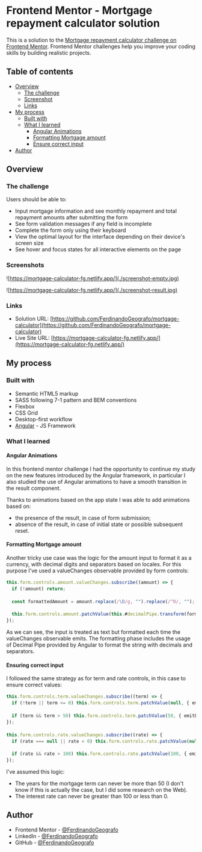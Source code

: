 # Frontend Mentor - Mortgage repayment calculator solution

This is a solution to the [Mortgage repayment calculator challenge on Frontend Mentor](https://www.frontendmentor.io/challenges/mortgage-repayment-calculator-Galx1LXK73). Frontend Mentor challenges help you improve your coding skills by building realistic projects.

## Table of contents

- [Overview](#overview)
  - [The challenge](#the-challenge)
  - [Screenshot](#screenshot)
  - [Links](#links)
- [My process](#my-process)
  - [Built with](#built-with)
  - [What I learned](#what-i-learned)
    - [Angular Animations](#angular-animations)
    - [Formatting Mortgage amount](#formatting-mortgage-amount)
    - [Ensure correct input](#ensure-correct-input)
- [Author](#author)

## Overview

### The challenge

Users should be able to:

- Input mortgage information and see monthly repayment and total repayment amounts after submitting the form
- See form validation messages if any field is incomplete
- Complete the form only using their keyboard
- View the optimal layout for the interface depending on their device's screen size
- See hover and focus states for all interactive elements on the page

### Screenshots

![https://mortgage-calculator-fg.netlify.app/](./screenshot-empty.jpg)

![https://mortgage-calculator-fg.netlify.app/](./screenshot-result.jpg)

### Links

- Solution URL: [https://github.com/FerdinandoGeografo/mortgage-calculator](https://github.com/FerdinandoGeografo/mortgage-calculator)
- Live Site URL: [https://mortgage-calculator-fg.netlify.app/](https://mortgage-calculator-fg.netlify.app/)

## My process

### Built with

- Semantic HTML5 markup
- SASS following 7-1 pattern and BEM conventions
- Flexbox
- CSS Grid
- Desktop-first workflow
- [Angular](https://angular.dev/) - JS Framework

### What I learned

#### Angular Animations

In this frontend mentor challenge I had the opportunity to continue my study on the new features introduced by the Angular framework, in particular I also studied the use of Angular animations to have a smooth transition in the result component.

Thanks to animations based on the app state I was able to add animations based on:

- the presence of the result, in case of form submission;
- absence of the result, in case of initial state or possible subsequent reset.

#### Formatting Mortgage amount

Another tricky use case was the logic for the amount input to format it as a currency, with decimal digits and separators based on locales. For this purpose I've used a valueChanges observable provided by form controls:

```ts
this.form.controls.amount.valueChanges.subscribe((amount) => {
  if (!amount) return;

  const formattedAmount = amount.replace(/\D/g, "").replace(/^0/, "");

  this.form.controls.amount.patchValue(this.#decimalPipe.transform(formattedAmount, "1.0-2", "en-EN"), { emitEvent: false });
});
```

As we can see, the input is treated as text but formatted each time the valueChanges observable emits. The formatting phase includes the usage of Decimal Pipe provided by Angular to format the string with decimals and separators.

#### Ensuring correct input

I followed the same strategy as for term and rate controls, in this case to ensure correct values:

```ts
this.form.controls.term.valueChanges.subscribe((term) => {
  if (!term || term <= 0) this.form.controls.term.patchValue(null, { emitEvent: false });

  if (term && term > 50) this.form.controls.term.patchValue(50, { emitEvent: false });
});

this.form.controls.rate.valueChanges.subscribe((rate) => {
  if (rate === null || rate < 0) this.form.controls.rate.patchValue(null, { emitEvent: false });

  if (rate && rate > 100) this.form.controls.rate.patchValue(100, { emitEvent: false });
});
```

I've assumed this logic:

- The years for the mortgage term can never be more than 50 (I don't know if this is actually the case, but I did some research on the Web).
- The interest rate can never be greater than 100 or less than 0.

## Author

- Frontend Mentor - [@FerdinandoGeografo](https://www.frontendmentor.io/profile/FerdinandoGeografo)
- LinkedIn - [@FerdinandoGeografo](https://www.linkedin.com/in/ferdinandogeografo/)
- GitHub - [@FerdinandoGeografo](https://github.com/FerdinandoGeografo/)

